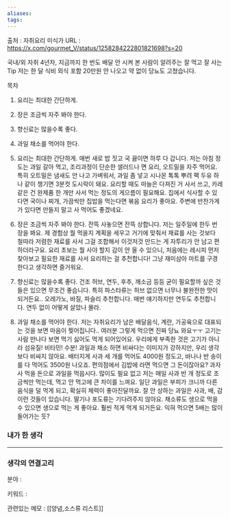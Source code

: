 ```yaml
---
aliases: 
tags:
---
```

출처 : 자취요리 미식가
URL : https://x.com/gourmet_V/status/1258284222801821698?s=20

국내/외 자취 4년차, 지금까지 한 번도 배달 안 시켜 본 사람이 알려주는 잘 먹고 잘 사는 Tip 저는 한 달 식비 외식 포함 20만원 안 나오고 약 없이 당뇨도 고쳤습니다.

목차
1. 요리는 최대한 간단하게.
2. 장은 조금씩 자주 봐야 한다.
3. 향신료는 많을수록 좋다.
4. 과일 채소를 먹어야 한다.

1. 요리는 최대한 간단하게.
매번 새로 밥 짓고 국 끓이면 하루 다 갑니다. 저는 아침 정도는 과일 갈아 먹고, 조리과정이 단순한 샐러드나 면 요리, 오트밀을 자주 먹어요. 특히 오트밀은 냄새도 안 나고 가벼워서, 과일 좀 넣고 시나몬 톡톡 뿌려 팩 두유 하나 같이 챙기면 3분컷 도시락이 돼요. 요리할 때도 마늘은 다져진 거 사서 쓰고, 카레같은 건 완제품 한 개만 사서 먹는 정도의 게으름이 필요해요. 집에서 식사할 수 있다면 국이나 찌개, 가끔씩만 집밥을 먹는다면 볶음 요리가 좋아요. 주변에 반찬가게가 있다면 만들지 말고 사 먹어도 좋겠네요.

2. 장은 조금씩 자주 봐야 한다.
잔뜩 사놓으면 잔뜩 상합니다. 저는 일주일에 한두 번 장을 봐요. 제 경험상 뭘 먹을지 계획을 세우고 거기에 맞춰서 재료를 사는 것보다 철따라 저렴한 재료를 사서 그걸 조합해서 이것저것 만드는 게 자투리가 안 남고 편하더라구요. 요리 초보는 뭘 사야 할지 감이 안 올 수 있으니, 처음에는 레시피 먼저 찾아보고 필요한 재료를 사서 요리하는 걸 추천합니다! 그냥 재미삼아 마트를 구경한다고 생각하면 즐거워요.

3. 향신료는 많을수록 좋다.
건조 허브, 연두, 후추, 깨소금 등등 굳이 필요할까 싶은 것들은 있으면 무조건 좋습니다. 특히 파스타류는 허브 없으면 너무나 불완전한 맛이 되거든요.. 오레가노, 바질, 파슬리 추천합니다. 매번 얘기하지만 연두도 추천합니다. 연두 없이 어떻게 살았나 몰라. 

4. 과일 채소를 먹어야 한다.
저는 자취요리가 남은 배달음식, 계란, 가공육으로 대표되는 것을 보면 마음이 찢어집니다.. 여러분 그렇게 먹으면 진짜 당뇨 와요ㅜㅜ 고기는 사람 만나다 보면 먹기 싫어도 먹게 되어있어요. 우리에게 부족한 것은 고기가 아니라 섬유질! 비타민! 수분! 과일과 채소 하면 비싸다는 이미지가 강하지만, 우리 생각보다 비싸지 않아요. 배터지게 사과 세 개를 먹어도 4000원 정도고, 바나나 반 송이를 다 먹어도 3500원 나오죠. 편의점에서 김밥에 라면 먹으면 그 돈이잖아요? 과자 사 먹을 돈으로 과일을 먹읍시다. 많이도 필요 없고 저는 매일 사과 반 개 정도로 조금씩만 먹는데, 먹고 안 먹고에 큰 차이를 느껴요. 일단 과일은 부피가 크니까 다른 음식을 덜 먹게 되고, 확실히 체력이 좋아진달까요. 잘 안 상하는 과일은 사과, 배, 감 이런 것들이 있습니다. 딸기나 포도류는 기다려주지 않아요. 채소류도 생으로 먹을 수 있으면 생으로 먹는 게 좋아요. 훨씬 적게 먹게 되거든요. 익혀 먹으면 5배는 많이 들어가는 듯?




### 내가 한 생각

---
### 생각의 연결고리
분야 : 

키워드 : 


관련있는 메모 : [[양념,소스류 리스트]]
